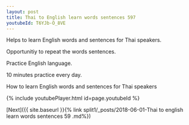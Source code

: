 ```yaml
---
layout: post
title: Thai to English learn words sentences 597 
youtubeId: T6YJb-O_8VE
---
```

 
 
Helps to learn English words and sentences for Thai speakers.

Opportunitiy to repeat the words sentences. 

Practice English language. 
 
10 minutes practice every day. 
 
How to learn English words and sentences for Thai speakers 
 
{% include youtubePlayer.html id=page.youtubeId %}
 
 
[Next]({{ site.baseurl }}{% link  split1/_posts/2018-06-01-Thai to english learn words sentences 59 .md%})
 
